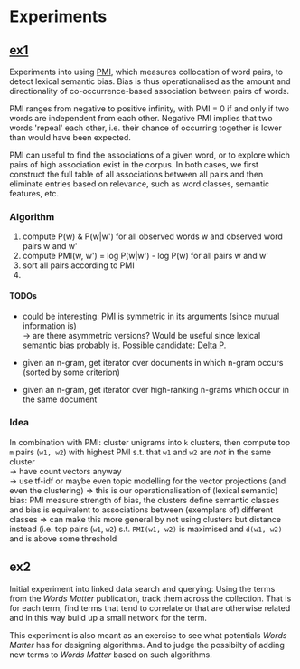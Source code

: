 # Experiments



## [ex1](ex1/)

Experiments into using [PMI](https://en.wikipedia.org/wiki/Pointwise_mutual_information), which measures collocation of word pairs, to detect lexical semantic bias. Bias is thus operationalised as the amount and directionality of co-occurrence-based association between pairs of words.

PMI ranges from negative to positive infinity, with PMI = 0 if and only if two words are independent from each other. Negative PMI implies that two words 'repeal' each other, i.e. their chance of occurring together is lower than would have been expected.  

PMI can useful to find the associations of a given word, or to explore which pairs of high association exist in the corpus. In both cases, we first construct the full table of all associations between all pairs and then eliminate entries based on relevance, such as word classes, semantic features, etc. 


### Algorithm

 1. compute P(w) & P(w|w') for all observed words w and observed word pairs w and w'
 2. compute PMI(w, w') = log P(w|w') - log P(w) for all pairs w and w'
 3. sort all pairs according to PMI
 4. 





#### TODOs

 - could be interesting: PMI is symmetric in its arguments (since mutual information is)  
   -> are there asymmetric versions? Would be useful since lexical semantic bias probably is. Possible candidate: [Delta P](https://www.degruyter.com/document/doi/10.1515/cllt-2017-0036/html).

 - given an n-gram, get iterator over documents in which n-gram occurs (sorted by some criterion)
 - given an n-gram, get iterator over high-ranking n-grams which occur in the same document


### Idea
In combination with PMI: cluster unigrams into `k` clusters, then compute top `m` pairs (`w1, w2`) with highest PMI s.t. that `w1` and `w2` are *not* in the same cluster  
-> have count vectors anyway  
-> use tf-idf or maybe even topic modelling for the vector projections (and even the clustering)
=> this is our operationalisation of (lexical semantic) bias: PMI measure strength of bias, the clusters define semantic classes and bias is equivalent to associations between (exemplars of) different classes
=> can make this more general by not using clusters but distance instead (i.e. top pairs (`w1`, `w2`) s.t. `PMI(w1, w2)` is maximised and `d(w1, w2)` and is above some threshold



## ex2

Initial experiment into linked data search and querying: Using the terms from the *Words Matter* publication, track them across the collection. That is for each term, find terms that tend to correlate or that are otherwise related and in this way build up a small network for the term.

This experiment is also meant as an exercise to see what potentials *Words Matter* has for designing algorithms. And to judge the possibilty of adding new terms to *Words Matter* based on such algorithms.
